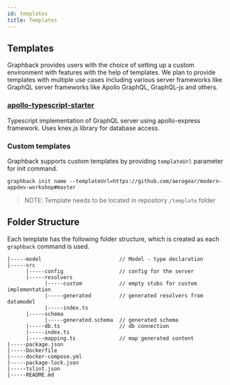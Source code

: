 ```yaml
---
id: templates
title: Templates
---
```

## Templates

Graphback provides users with the choice of setting up a custom environment with features with the help of templates. We plan to provide
templates with multiple use cases including various server frameworks like GraphQL server frameworks like Apollo GraphQL, GraphQL-js and others.

### [apollo-typescript-starter](https://github.com/aerogear/graphback/tree/templates-master/templates/apollo-starter-ts)
Typescript implementation of GraphQL server using apollo-express framework. 
Uses knex.js library for database access.

 
### Custom templates

Graphback supports custom templates by providing `templateUrl` parameter for init command.

```
graphback init name --templateUrl=https://github.com/aerogear/modern-appdev-workshop#master
```

> NOTE: Template needs to be located in repository `/template` folder

## Folder Structure
Each template has the following folder structure, which is created as each `graphback` command is used.

```
|-----model                         // Model - type declaration
|-----src
      |-----config                  // config for the server
      |-----resolvers
            |-----custom            // empty stubs for custom implementation
            |-----generated         // generated resolvers from datamodel
            |-----index.ts
      |-----schema
            |-----generated.schema  // generated schema
      |-----db.ts                   // db connection
      |-----index.ts
      |-----mapping.ts              // map generated content
|-----package.json
|-----Dockerfile
|-----docker-compose.yml
|-----package-lock.json
|-----tslint.json
|-----README.md
```
